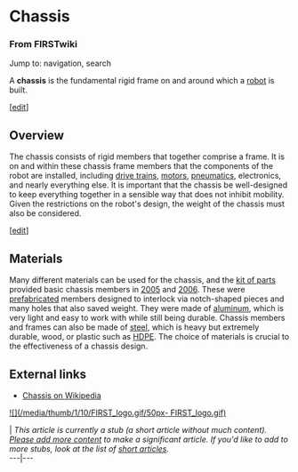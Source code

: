 # Chassis

### From FIRSTwiki

Jump to: navigation, search

A **chassis** is the fundamental rigid frame on and around which a
[robot](/index.php/Robot "Robot" ) is built.

[[edit](/index.php?title=Chassis&action=edit&section=1 "Edit section:
Overview" )]

##  Overview

The chassis consists of rigid members that together comprise a frame. It is on
and within these chassis frame members that the components of the robot are
installed, including [drive trains](/index.php/Drive_train "Drive train" ),
[motors](/index.php/Motor "Motor" ), [pneumatics](/index.php/Pneumatics
"Pneumatics" ), electronics, and nearly everything else. It is important that
the chassis be well-designed to keep everything together in a sensible way
that does not inhibit mobility. Given the restrictions on the robot's design,
the weight of the chassis must also be considered.

[[edit](/index.php?title=Chassis&action=edit&section=2 "Edit section:
Materials" )]

##  Materials

Many different materials can be used for the chassis, and the [kit of
parts](/index.php/Kit_of_parts "Kit of parts" ) provided basic chassis members
in [2005](/index.php/Triple_Play "Triple Play" ) and
[2006](/index.php/Aim_High "Aim High" ). These were
[prefabricated](/index.php/Fabrication "Fabrication" ) members designed to
interlock via notch-shaped pieces and many holes that also saved weight. They
were made of [aluminum](/index.php/Aluminum "Aluminum" ), which is very light
and easy to work with while still being durable. Chassis members and frames
can also be made of [steel](/index.php/Steel "Steel" ), which is heavy but
extremely durable, wood, or plastic such as [HDPE](/index.php/HDPE "HDPE" ).
The choice of materials is crucial to the effectiveness of a chassis design.


##  External links

  * [Chassis on Wikipedia](http://en.wikipedia.org/wiki/Chassis "http://en.wikipedia.org/wiki/Chassis" )

[![](/media/thumb/1/10/FIRST_logo.gif/50px-
FIRST_logo.gif)](/index.php/Image:FIRST_logo.gif "" )

|  _This article is currently a stub (a short article without much content).
[Please add more
content](http://www.firstwiki.net/index.php?title=Chassis&action=edit
"http://www.firstwiki.net/index.php?title=Chassis&action=edit" ) to make a
significant article. If you'd like to add to more stubs, look at the list of
[short articles](/index.php/Special:Shortpages "Special:Shortpages" )._  
---|---  
  
